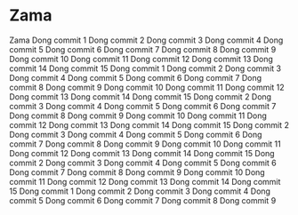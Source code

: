 # Zama
Zama
Dong commit 1
Dong commit 2
Dong commit 3
Dong commit 4
Dong commit 5
Dong commit 6
Dong commit 7
Dong commit 8
Dong commit 9
Dong commit 10
Dong commit 11
Dong commit 12
Dong commit 13
Dong commit 14
Dong commit 15
Dong commit 1
Dong commit 2
Dong commit 3
Dong commit 4
Dong commit 5
Dong commit 6
Dong commit 7
Dong commit 8
Dong commit 9
Dong commit 10
Dong commit 11
Dong commit 12
Dong commit 13
Dong commit 14
Dong commit 15
Dong commit 2
Dong commit 3
Dong commit 4
Dong commit 5
Dong commit 6
Dong commit 7
Dong commit 8
Dong commit 9
Dong commit 10
Dong commit 11
Dong commit 12
Dong commit 13
Dong commit 14
Dong commit 15
Dong commit 2
Dong commit 3
Dong commit 4
Dong commit 5
Dong commit 6
Dong commit 7
Dong commit 8
Dong commit 9
Dong commit 10
Dong commit 11
Dong commit 12
Dong commit 13
Dong commit 14
Dong commit 15
Dong commit 2
Dong commit 3
Dong commit 4
Dong commit 5
Dong commit 6
Dong commit 7
Dong commit 8
Dong commit 9
Dong commit 10
Dong commit 11
Dong commit 12
Dong commit 13
Dong commit 14
Dong commit 15
Dong commit 1
Dong commit 2
Dong commit 3
Dong commit 4
Dong commit 5
Dong commit 6
Dong commit 7
Dong commit 8
Dong commit 9
